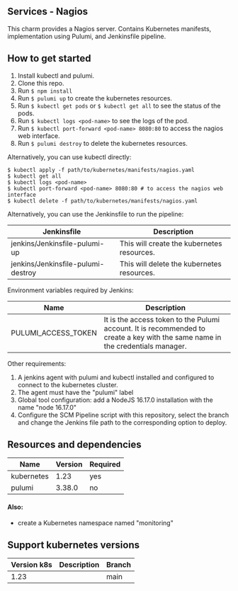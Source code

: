 ## Services - Nagios

This charm provides a Nagios server. Contains Kubernetes manifests, implementation using Pulumi, and Jenkinsfile pipeline.

## How to get started

1. Install kubectl and pulumi.
2. Clone this repo.
3. Run `$ npm install`
4. Run `$ pulumi up` to create the kubernetes resources.
5. Run `$ kubectl get pods` or `$ kubectl get all` to see the status of the pods.
6. Run `$ kubectl logs <pod-name>` to see the logs of the pod.
7. Run `$ kubectl port-forward <pod-name> 8080:80` to access the nagios web interface. 
8. Run `$ pulumi destroy` to delete the kubernetes resources.

Alternatively, you can use kubectl directly:

```
$ kubectl apply -f path/to/kubernetes/manifests/nagios.yaml
$ kubectl get all 
$ kubectl logs <pod-name> 
$ kubectl port-forward <pod-name> 8080:80 # to access the nagios web interface
$ kubectl delete -f path/to/kubernetes/manifests/nagios.yaml
```

Alternatively, you can use the Jenkinsfile to run the pipeline:

| Jenkinsfile                        | Description                                |
|------------------------------------|--------------------------------------------|
| jenkins/Jenkinsfile-pulumi-up      | This will create the kubernetes resources. |
| jenkins/Jenkinsfile-pulumi-destroy | This will delete the kubernetes resources. |

Environment variables required by Jenkins:

| Name                | Description                                |
|---------------------|--------------------------------------------|
| PULUMI_ACCESS_TOKEN | It is the access token to the Pulumi account. It is recommended to create a key with the same name in the credentials manager. |


Other requirements:
1. A jenkins agent with pulumi and kubectl installed and configured to connect to the kubernetes cluster.
2. The agent must have the "pulumi" label
3. Global tool configuration: add a NodeJS 16.17.0 installation with the name "node 16.17.0"
4. Configure the SCM Pipeline script with this repository, select the branch and change the Jenkins file path to the corresponding option to deploy.


## Resources and dependencies

| Name           | Version | Required |
|----------------|---------|----------|
| kubernetes     | 1.23    | yes      |
| pulumi         | 3.38.0  | no       |


#### Also:
- create a Kubernetes namespace named "monitoring"

## Support kubernetes versions

| Version k8s | Description | Branch |
|-------------|-------------|---------|
| 1.23        |             | main    |




